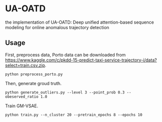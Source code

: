 # UA-OATD
the implementation of UA-OATD: Deep unified attention-based sequence modeling for online anomalous trajectory detection
## Usage
First, preprocess data, Porto data can be downloaded from https://www.kaggle.com/c/pkdd-15-predict-taxi-service-trajectory-i/data?select=train.csv.zip.
```
python preprocess_porto.py
```
Then, generate groud truth.
```
python generate_outliers.py --level 3 --point_prob 0.3 --obeserved_ratio 1.0
```
Train GM-VSAE.
```
python train.py --n_cluster 20 --pretrain_epochs 8 --epochs 10 
```
